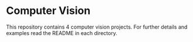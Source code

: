 # Computer Vision

This repository contains 4 computer vision projects. For further details and examples read the README in each directory.